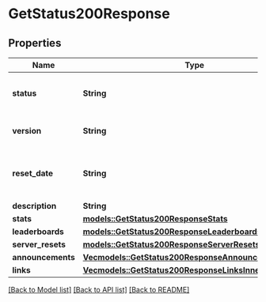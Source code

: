 # GetStatus200Response

## Properties

Name | Type | Description | Notes
------------ | ------------- | ------------- | -------------
**status** | **String** | The current status of the game server. | 
**version** | **String** | The current version of the API. | 
**reset_date** | **String** | The date when the game server was last reset. | 
**description** | **String** |  | 
**stats** | [**models::GetStatus200ResponseStats**](get_status_200_response_stats.md) |  | 
**leaderboards** | [**models::GetStatus200ResponseLeaderboards**](get_status_200_response_leaderboards.md) |  | 
**server_resets** | [**models::GetStatus200ResponseServerResets**](get_status_200_response_serverResets.md) |  | 
**announcements** | [**Vec<models::GetStatus200ResponseAnnouncementsInner>**](get_status_200_response_announcements_inner.md) |  | 
**links** | [**Vec<models::GetStatus200ResponseLinksInner>**](get_status_200_response_links_inner.md) |  | 

[[Back to Model list]](../README.md#documentation-for-models) [[Back to API list]](../README.md#documentation-for-api-endpoints) [[Back to README]](../README.md)


